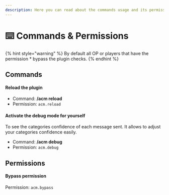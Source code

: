 ```yaml
---
description: Here you can read about the commands usage and its permissions
---
```


# ⌨️ Commands & Permissions

{% hint style="warning" %}
By default all OP or players that have the permission \* bypass the plugin checks.
{% endhint %}

## Commands

#### Reload the plugin

* Command: **/acm reload**
* Permission: `acm.reload`

#### Activate the debug mode for yourself

To see the categories confidence of each message sent. It allows to adjust your categories confidence easily.

* Command: **/acm debug**
* Permission: `acm.debug`

## Permissions

#### Bypass permission

Permission: `acm.bypass`
